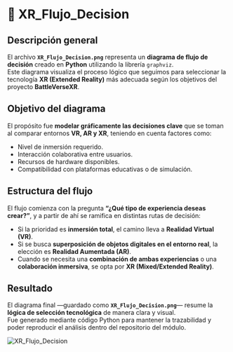 # 🧭 XR_Flujo_Decision

## Descripción general

El archivo **`XR_Flujo_Decision.png`** representa un **diagrama de flujo de decisión** creado en **Python** utilizando la librería `graphviz`.  
Este diagrama visualiza el proceso lógico que seguimos para seleccionar la tecnología **XR (Extended Reality)** más adecuada según los objetivos del proyecto **BattleVerseXR**.

## Objetivo del diagrama

El propósito fue **modelar gráficamente las decisiones clave** que se toman al comparar entornos **VR, AR y XR**, teniendo en cuenta factores como:

- Nivel de inmersión requerido.  
- Interacción colaborativa entre usuarios.  
- Recursos de hardware disponibles.  
- Compatibilidad con plataformas educativas o de simulación.

## Estructura del flujo

El flujo comienza con la pregunta **“¿Qué tipo de experiencia deseas crear?”**, y a partir de ahí se ramifica en distintas rutas de decisión:

- Si la prioridad es **inmersión total**, el camino lleva a **Realidad Virtual (VR)**.  
- Si se busca **superposición de objetos digitales en el entorno real**, la elección es **Realidad Aumentada (AR)**.  
- Cuando se necesita una **combinación de ambas experiencias** o una **colaboración inmersiva**, se opta por **XR (Mixed/Extended Reality)**.

## Resultado

El diagrama final —guardado como **`XR_Flujo_Decision.png`**— resume la **lógica de selección tecnológica** de manera clara y visual.  
Fue generado mediante código Python para mantener la trazabilidad y poder reproducir el análisis dentro del repositorio del módulo.

![XR_Flujo_Decision](XR_Flujo_Decision.png)
